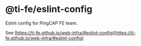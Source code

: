# @ti-fe/eslint-config

Eslint config for PingCAP FE team.

See [https://ti-fe.github.io/web-infra/#eslint-config](https://ti-fe.github.io/web-infra/#eslint-config)
